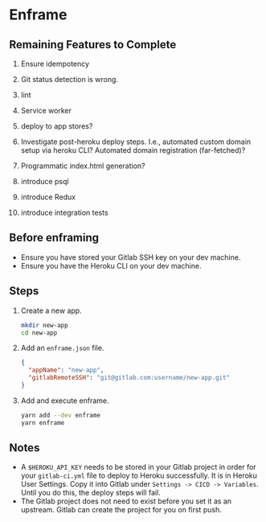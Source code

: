 # Enframe

## Remaining Features to Complete

1. Ensure idempotency

1. Git status detection is wrong.
1. lint
1. Service worker
1. deploy to app stores?
1. Investigate post-heroku deploy steps. I.e., automated custom domain setup via heroku CLI? Automated domain registration (far-fetched)?
1. Programmatic index.html generation?
1. introduce psql
1. introduce Redux
1. introduce integration tests

## Before enframing

* Ensure you have stored your Gitlab SSH key on your dev machine.
* Ensure you have the Heroku CLI on your dev machine.

## Steps

1. Create a new app.

    ```bash
    mkdir new-app
    cd new-app
    ```

1. Add an `enframe.json` file.

    ```json
    {
      "appName": "new-app",
      "gitlabRemoteSSH": "git@gitlab.com:username/new-app.git"
    }
    ```

1. Add and execute enframe.

    ```bash
    yarn add --dev enframe
    yarn enframe
    ```

## Notes

* A `$HEROKU_API_KEY` needs to be stored in your Gitlab project in order for your `gitlab-ci.yml` file to deploy to Heroku successfully. It is in Heroku User Settings. Copy it into Gitlab under `Settings -> CICD -> Variables`. Until you do this, the deploy steps will fail.
* The Gitlab project does not need to exist before you set it as an upstream. Gitlab can create the project for you on first push.
